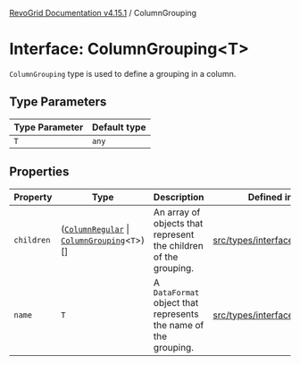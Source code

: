 [RevoGrid Documentation v4.15.1](README.md) / ColumnGrouping

# Interface: ColumnGrouping\<T\>

`ColumnGrouping` type is used to define a grouping in a column.

## Type Parameters

| Type Parameter | Default type |
| ------ | ------ |
| `T` | `any` |

## Properties

| Property | Type | Description | Defined in |
| ------ | ------ | ------ | ------ |
| `children` | ([`ColumnRegular`](Interface.ColumnRegular.md) \| [`ColumnGrouping`](Interface.ColumnGrouping.md)\<`T`\>)[] | An array of objects that represent the children of the grouping. | [src/types/interfaces.ts:103](https://github.com/revolist/revogrid/blob/9d06c9d1de184a8cd977144efe5186ec5a7312cb/src/types/interfaces.ts#L103) |
| `name` | `T` | A `DataFormat` object that represents the name of the grouping. | [src/types/interfaces.ts:107](https://github.com/revolist/revogrid/blob/9d06c9d1de184a8cd977144efe5186ec5a7312cb/src/types/interfaces.ts#L107) |
